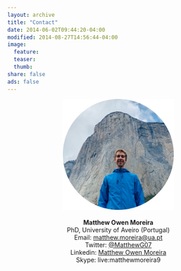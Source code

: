 ```yaml
---
layout: archive
title: "Contact"
date: 2014-06-02T09:44:20-04:00
modified: 2014-08-27T14:56:44-04:00
image:
  feature:
  teaser:
  thumb:
share: false
ads: false
---
```


<p align="center">
  <img src="images/me_circular.jpg" width="50%" height="50%">  <br><br>
  <b>Matthew Owen Moreira</b><br>
  PhD, University of Aveiro (Portugal)<br> 
  Email: <a href="mailto:matthew.moreira@ua.pt">matthew.moreira@ua.pt</a><br>  
  Twitter: <a href="https://twitter.com/MatthewG07">@MatthewG07</a><br/>
  Linkedin: <a href="https://www.linkedin.com/in/MatthewOM93/">Matthew Owen Moreira</a><br/>
  Skype: live:matthewmoreira9<br/>
</p>
